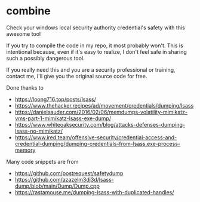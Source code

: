 # combine
Check your windows local security authority credential's safety with this awesome tool


If you try to compile the code in my repo, it most probably won't. This is intentional because, even if it's easy to realize, I don't feel safe in sharing such a possibly dangerous tool. 

If you really need this and you are a security professional or training, contact me, I'll give you the original source code for free.

Done thanks to  
- https://loong716.top/posts/lsass/
- https://www.thehacker.recipes/ad/movement/credentials/dumping/lsass
- https://danielsauder.com/2016/02/06/memdumps-volatility-mimikatz-vms-part-1-mimikatz-lsass-exe-dump/
- https://www.whiteoaksecurity.com/blog/attacks-defenses-dumping-lsass-no-mimikatz/
- https://www.ired.team/offensive-security/credential-access-and-credential-dumping/dumping-credentials-from-lsass.exe-process-memory

Many code snippets are from
- https://github.com/postrequest/safetydump 
- https://github.com/azazelm3dj3d/lsass-dump/blob/main/Dump/Dump.cpp
- https://rastamouse.me/dumping-lsass-with-duplicated-handles/

